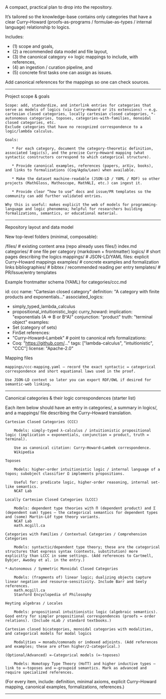 A compact, practical plan to drop into the repository. 

It’s tailored so the knowledge-base contains only categories that have a clear Curry–Howard (proofs-as-programs / formulae-as-types / internal language) relationship to logics. 

Includes:
* (1) scope and goals,
* (2) a recommended data model and file layout,
* (3) the canonical category ↔ logic mappings to include, with references,
* (4) an ingestion / curation pipeline, and
* (5) concrete first tasks one can assign as issues.


Add canonical references for the mappings so one can check sources. 

------------------------------------------

Project scope & goals

    Scope: add, standardize, and interlink entries for categories that serve as models of logics (via Curry–Howard or its extensions) — e.g. cartesian closed categories, locally cartesian closed categories, *-autonomous categories, toposes, categories-with-families, monoidal closed categories, etc. 
    Exclude categories that have no recognized correspondence to a logic/lambda calculus.

    Goals:

       * For each category, document the category-theoretic definition, associated logic(s), and the precise Curry–Howard mapping (what syntactic constructors correspond to which categorical structure).

       * Provide canonical examples, references (papers, arXiv, books), and links to formalizations (Coq/Agda/Lean) when available.

       * Make the dataset machine-readable (JSON-LD / YAML / RDF) so other projects (MathGloss, Mathoscope, MathNLI, etc.) can ingest it.

       * Provide clear “how to use” docs and issue/PR templates so the community can add further validated entries.

    Why this is useful: makes explicit the web of models for programming-language and logic phenomena; helpful for researchers building formalizations, semantics, or educational material.

--------------------------------------------

Repository layout and data model

New top-level folders (minimal, composable):

/files/               # existing content area (repo already uses files/)
  index.md
  categories/         # one file per category (markdown + frontmatter)
  logics/             # short pages describing the logics
  mappings/           # JSON-LD/YAML files: explicit Curry–Howard mappings
  examples/           # concrete examples and formalization links
  bibliographies/     # bibtex / recommended reading per entry
  templates/          # PR/Issue/entry templates

Example frontmatter schema (YAML) for categories/ccc.md

id: ccc
name: "Cartesian closed category"
definition: "A category with finite products and exponentials..."
associated_logics:
  - simply_typed_lambda_calculus
  - propositional_intuitionistic_logic
curry_howard:
  implication: "exponentials (A ⇒ B or B^A)"
  conjunction: "product"
  truth: "terminal object"
examples:
  - Set (category of sets)
  - FinSet
references:
  - "Curry–Howard–Lambek"  # point to canonical refs
formalizations:
  - Coq: "https://github.com/..."
tags: ["lambda-calculus", "intuitionistic", "CCC"]
license: "Apache-2.0"

Mapping files

    mappings/ccc-mapping.yaml — record the exact syntactic ↔ categorical correspondence and short equational laws used in the proof.

    Use JSON-LD context so later you can export RDF/OWL if desired for semantic-web linking.

-----------------------------------------------------    

Canonical categories & their logic correspondences (starter list)

Each item below should have an entry in categories/, a summary in logics/, and a mappings/ file describing the Curry–Howard translation.

    Cartesian Closed Categories (CCC)

        Models: simply-typed λ-calculus / intuitionistic propositional logic (implication = exponentials, conjunction = product, truth = terminal).

        Use as canonical citation: Curry–Howard–Lambek correspondence.
        Wikipedia

    Toposes

        Models: higher-order intuitionistic logic / internal language of a topos; subobject classifier Ω implements propositions.

        Useful for: predicate logic, higher-order reasoning, internal set-like semantics.
        NCAT Lab

    Locally Cartesian Closed Categories (LCCC)

        Models: dependent type theories with Π (dependent product) and Σ (dependent sum) types — the categorical semantics for dependent types and (some) Martin-Löf type theory variants.
        NCAT Lab
        math.mcgill.ca

    Categories with Families / Contextual Categories / Comprehension Categories

        Models: syntactic/dependent type theory; these are the categorical structures that express syntax (contexts, substitution) more explicitly than LCCC in some settings. (Add references to Cartmell, Dybjer, Awodey et al. in the entry.)

    *-Autonomous / Symmetric Monoidal Closed Categories

        Models: (fragments of) linear logic; dualizing objects capture linear negation and resource-sensitivity. Include Barr and Seely references.
        math.mcgill.ca
        Stanford Encyclopedia of Philosophy

    Heyting algebras / Locales

        Models: propositional intuitionistic logic (algebraic semantics). Good entry for simpler propositional correspondences (proofs ↔ order relations). (Include nLab / standard textbooks.)

    Cartesian closed bicategories, monoidal categories with modalities, and categorical models for modal logics

        Modalities ↔ monads/comonads or indexed adjoints. (Add references and examples; these are often higher/2-categorical.)

    (Optional/Advanced) ∞-Categorical models (∞-toposes)

        Models: Homotopy Type Theory (HoTT) and higher inductive types — link to ∞-toposes and ∞-groupoid semantics. Mark as advanced and require specialized references.

(For every item, include: definition, minimal axioms, explicit Curry–Howard mapping, canonical examples, formalizations, references.)

--------------------------------------------------------

